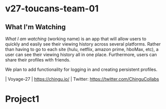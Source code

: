 # v27-toucans-team-01

## What I'm Watching

_What I am watching_ (working name) is an app that will allow users to quickly and easily see their viewing history across several platforms. Rather than having to go to each site (hulu, netflix, amazon prime, hboMax, etc), a user can see their viewing history all in one place. Furthermore, users can share their profiles with friends.


We plan to add functionality for logging in and creating persistent profiles. 










| Voyage-27 | https://chingu.io/ | Twitter: https://twitter.com/ChinguCollabs
# Project1
